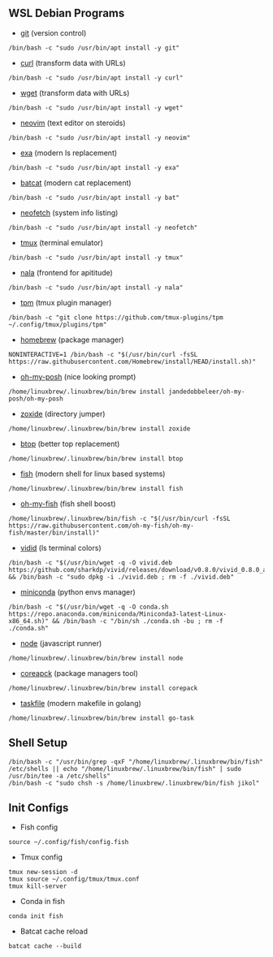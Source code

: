 ## WSL Debian Programs

- [git](https://git-scm.com/) (version control)
```
/bin/bash -c "sudo /usr/bin/apt install -y git"
```

- [curl](https://curl.se/) (transform data with URLs)
```
/bin/bash -c "sudo /usr/bin/apt install -y curl"
```

- [wget](https://www.gnu.org/software/wget/) (transform data with URLs)
```
/bin/bash -c "sudo /usr/bin/apt install -y wget"
```

- [neovim](https://github.com/neovim/neovim/wiki/Installing-Neovim) (text editor on steroids)
```
/bin/bash -c "sudo /usr/bin/apt install -y neovim"
```

- [exa](https://the.exa.website/#installation) (modern ls replacement)
```
/bin/bash -c "sudo /usr/bin/apt install -y exa"
```

- [batcat](https://github.com/sharkdp/bat) (modern cat replacement)
```
/bin/bash -c "sudo /usr/bin/apt install -y bat"
```

- [neofetch](https://github.com/dylanaraps/neofetch) (system info listing)
```
/bin/bash -c "sudo /usr/bin/apt install -y neofetch"
```

- [tmux](https://github.com/tmux/tmux/wiki) (terminal emulator)
```
/bin/bash -c "sudo /usr/bin/apt install -y tmux"
```

- [nala](https://gitlab.com/volian/nala) (frontend for apititude)
```
/bin/bash -c "sudo /usr/bin/apt install -y nala"
```

- [tpm](https://github.com/tmux-plugins/tpm) (tmux plugin manager)
```
/bin/bash -c "git clone https://github.com/tmux-plugins/tpm ~/.config/tmux/plugins/tpm"
```

- [homebrew](https://brew.sh/) (package manager)
```
NONINTERACTIVE=1 /bin/bash -c "$(/usr/bin/curl -fsSL https://raw.githubusercontent.com/Homebrew/install/HEAD/install.sh)"
```

- [oh-my-posh](https://ohmyposh.dev/docs/installation/linux) (nice looking prompt)
```
/home/linuxbrew/.linuxbrew/bin/brew install jandedobbeleer/oh-my-posh/oh-my-posh
```

- [zoxide](https://github.com/ajeetdsouza/zoxide) (directory jumper)
```
/home/linuxbrew/.linuxbrew/bin/brew install zoxide
```

- [btop](https://github.com/aristocratos/btop?tab=readme-ov-file#installation) (better top replacement)
```
/home/linuxbrew/.linuxbrew/bin/brew install btop
```

- [fish](https://fishshell.com/) (modern shell for linux based systems)
```
/home/linuxbrew/.linuxbrew/bin/brew install fish
```

- [oh-my-fish](https://github.com/oh-my-fish/oh-my-fish) (fish shell boost)
```
/home/linuxbrew/.linuxbrew/bin/fish -c "$(/usr/bin/curl -fsSL https://raw.githubusercontent.com/oh-my-fish/oh-my-fish/master/bin/install)"
```

- [vidid](https://github.com/sharkdp/vivid) (ls terminal colors)
```
/bin/bash -c "$(/usr/bin/wget -q -O vivid.deb https://github.com/sharkdp/vivid/releases/download/v0.8.0/vivid_0.8.0_amd64.deb)" && /bin/bash -c "sudo dpkg -i ./vivid.deb ; rm -f ./vivid.deb"
```

- [miniconda](https://docs.conda.io/en/latest/miniconda.html#linux-installers) (python envs manager)
```
/bin/bash -c "$(/usr/bin/wget -q -O conda.sh https://repo.anaconda.com/miniconda/Miniconda3-latest-Linux-x86_64.sh)" && /bin/bash -c "/bin/sh ./conda.sh -bu ; rm -f ./conda.sh"
```

- [node](https://nodejs.org/en) (javascript runner)
```
/home/linuxbrew/.linuxbrew/bin/brew install node
```

- [coreapck](https://nodejs.org/api/corepack.html) (package managers tool)
```
/home/linuxbrew/.linuxbrew/bin/brew install corepack
```

- [taskfile](https://taskfile.dev/installation/) (modern makefile in golang)
```
/home/linuxbrew/.linuxbrew/bin/brew install go-task
```

## Shell Setup

```
/bin/bash -c "/usr/bin/grep -qxF "/home/linuxbrew/.linuxbrew/bin/fish" /etc/shells || echo "/home/linuxbrew/.linuxbrew/bin/fish" | sudo /usr/bin/tee -a /etc/shells"
/bin/bash -c "sudo chsh -s /home/linuxbrew/.linuxbrew/bin/fish jikol"
```

## Init Configs

- Fish config
```
source ~/.config/fish/config.fish
```

- Tmux config
```
tmux new-session -d
tmux source ~/.config/tmux/tmux.conf
tmux kill-server
```

- Conda in fish
```
conda init fish
```

- Batcat cache reload
```
batcat cache --build
```
